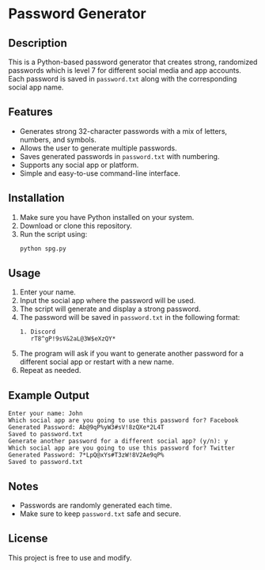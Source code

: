# Password Generator

## Description
This is a Python-based password generator that creates strong, randomized passwords which is level 7 for different social media and app accounts. Each password is saved in `password.txt` along with the corresponding social app name.

## Features
- Generates strong 32-character passwords with a mix of letters, numbers, and symbols.
- Allows the user to generate multiple passwords.
- Saves generated passwords in `password.txt` with numbering.
- Supports any social app or platform.
- Simple and easy-to-use command-line interface.

## Installation
1. Make sure you have Python installed on your system.
2. Download or clone this repository.
3. Run the script using:
   ```sh
   python spg.py
   ```

## Usage
1. Enter your name.
2. Input the social app where the password will be used.
3. The script will generate and display a strong password.
4. The password will be saved in `password.txt` in the following format:
   ```
   1. Discord
      rT8^gP!9sV&2aL@3W$eXzQY*
   ```
5. The program will ask if you want to generate another password for a different social app or restart with a new name.
6. Repeat as needed.

## Example Output
```
Enter your name: John
Which social app are you going to use this password for? Facebook
Generated Password: Ab@9qP%yW3#sV!8zQXe*2L4T
Saved to password.txt
Generate another password for a different social app? (y/n): y
Which social app are you going to use this password for? Twitter
Generated Password: 7*LpQ@xYs#T3zW!8V2Ae9qP%
Saved to password.txt
```

## Notes
- Passwords are randomly generated each time.
- Make sure to keep `password.txt` safe and secure.

## License
This project is free to use and modify.

